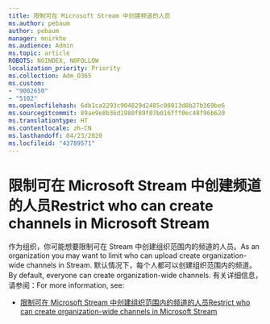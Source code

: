 ```yaml
---
title: 限制可在 Microsoft Stream 中创建频道的人员
ms.author: pebaum
author: pebaum
manager: mnirkhe
ms.audience: Admin
ms.topic: article
ROBOTS: NOINDEX, NOFOLLOW
localization_priority: Priority
ms.collection: Adm_O365
ms.custom:
- "9002650"
- "5102"
ms.openlocfilehash: 6db1ca2293c904829d2485c08013d8b27b369be6
ms.sourcegitcommit: 89ae9e8b36d1980f89f07b016fff0ec48f96b620
ms.translationtype: HT
ms.contentlocale: zh-CN
ms.lasthandoff: 04/23/2020
ms.locfileid: "43789571"
---
```

# <a name="restrict-who-can-create-channels-in-microsoft-stream"></a><span data-ttu-id="d6a0b-102">限制可在 Microsoft Stream 中创建频道的人员</span><span class="sxs-lookup"><span data-stu-id="d6a0b-102">Restrict who can create channels in Microsoft Stream</span></span>

<span data-ttu-id="d6a0b-103">作为组织，你可能想要限制可在 Stream 中创建组织范围内的频道的人员。</span><span class="sxs-lookup"><span data-stu-id="d6a0b-103">As an organization you may want to limit who can upload create organization-wide channels in Stream.</span></span> <span data-ttu-id="d6a0b-104">默认情况下，每个人都可以创建组织范围内的频道。</span><span class="sxs-lookup"><span data-stu-id="d6a0b-104">By default, everyone can create organization-wide channels.</span></span> <span data-ttu-id="d6a0b-105">有关详细信息，请参阅：</span><span class="sxs-lookup"><span data-stu-id="d6a0b-105">For more information, see:</span></span>

- [<span data-ttu-id="d6a0b-106">限制可在 Microsoft Stream 中创建组织范围内的频道的人员</span><span class="sxs-lookup"><span data-stu-id="d6a0b-106">Restrict who can create organization-wide channels in Microsoft Stream</span></span>](https://docs.microsoft.com/stream/restrict-companywide-channels)
